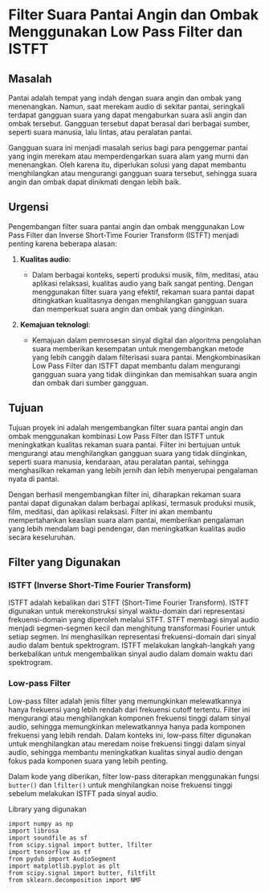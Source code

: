 # Filter Suara Pantai Angin dan Ombak Menggunakan Low Pass Filter dan ISTFT

## Masalah

Pantai adalah tempat yang indah dengan suara angin dan ombak yang menenangkan. Namun, saat merekam audio di sekitar pantai, seringkali terdapat gangguan suara yang dapat mengaburkan suara asli angin dan ombak tersebut. Gangguan tersebut dapat berasal dari berbagai sumber, seperti suara manusia, lalu lintas, atau peralatan pantai.

Gangguan suara ini menjadi masalah serius bagi para penggemar pantai yang ingin merekam atau memperdengarkan suara alam yang murni dan menenangkan. Oleh karena itu, diperlukan solusi yang dapat membantu menghilangkan atau mengurangi gangguan suara tersebut, sehingga suara angin dan ombak dapat dinikmati dengan lebih baik.

## Urgensi

Pengembangan filter suara pantai angin dan ombak menggunakan Low Pass Filter dan Inverse Short-Time Fourier Transform (ISTFT) menjadi penting karena beberapa alasan:

1. **Kualitas audio**: 
   - Dalam berbagai konteks, seperti produksi musik, film, meditasi, atau aplikasi relaksasi, kualitas audio yang baik sangat penting. Dengan menggunakan filter suara yang efektif, rekaman suara pantai dapat ditingkatkan kualitasnya dengan menghilangkan gangguan suara dan memperkuat suara angin dan ombak yang diinginkan.

2. **Kemajuan teknologi**: 
   - Kemajuan dalam pemrosesan sinyal digital dan algoritma pengolahan suara memberikan kesempatan untuk mengembangkan metode yang lebih canggih dalam filterisasi suara pantai. Mengkombinasikan Low Pass Filter dan ISTFT dapat membantu dalam mengurangi gangguan suara yang tidak diinginkan dan memisahkan suara angin dan ombak dari sumber gangguan.

## Tujuan

Tujuan proyek ini adalah mengembangkan filter suara pantai angin dan ombak menggunakan kombinasi Low Pass Filter dan ISTFT untuk meningkatkan kualitas rekaman suara pantai. Filter ini bertujuan untuk mengurangi atau menghilangkan gangguan suara yang tidak diinginkan, seperti suara manusia, kendaraan, atau peralatan pantai, sehingga menghasilkan rekaman yang lebih jernih dan lebih menyerupai pengalaman nyata di pantai.

Dengan berhasil mengembangkan filter ini, diharapkan rekaman suara pantai dapat digunakan dalam berbagai aplikasi, termasuk produksi musik, film, meditasi, dan aplikasi relaksasi. Filter ini akan membantu mempertahankan keaslian suara alam pantai, memberikan pengalaman yang lebih mendalam bagi pendengar, dan meningkatkan kualitas audio secara keseluruhan.

## Filter yang Digunakan

### ISTFT (Inverse Short-Time Fourier Transform)

ISTFT adalah kebalikan dari STFT (Short-Time Fourier Transform). ISTFT digunakan untuk merekonstruksi sinyal waktu-domain dari representasi frekuensi-domain yang diperoleh melalui STFT. STFT membagi sinyal audio menjadi segmen-segmen kecil dan menghitung transformasi Fourier untuk setiap segmen. Ini menghasilkan representasi frekuensi-domain dari sinyal audio dalam bentuk spektrogram. ISTFT melakukan langkah-langkah yang berkebalikan untuk mengembalikan sinyal audio dalam domain waktu dari spektrogram.

### Low-pass Filter

Low-pass filter adalah jenis filter yang memungkinkan melewatkannya hanya frekuensi yang lebih rendah dari frekuensi cutoff tertentu. Filter ini mengurangi atau menghilangkan komponen frekuensi tinggi dalam sinyal audio, sehingga memungkinkan melewatkannya hanya pada komponen frekuensi yang lebih rendah. Dalam konteks ini, low-pass filter digunakan untuk menghilangkan atau meredam noise frekuensi tinggi dalam sinyal audio, sehingga membantu meningkatkan kualitas sinyal audio dengan fokus pada komponen suara yang lebih penting. 

Dalam kode yang diberikan, filter low-pass diterapkan menggunakan fungsi `butter()` dan `lfilter()` untuk menghilangkan noise frekuensi tinggi sebelum melakukan ISTFT pada sinyal audio.

Library yang digunakan

```
import numpy as np
import librosa
import soundfile as sf
from scipy.signal import butter, lfilter
import tensorflow as tf
from pydub import AudioSegment
import matplotlib.pyplot as plt
from scipy.signal import butter, filtfilt
from sklearn.decomposition import NMF
```

